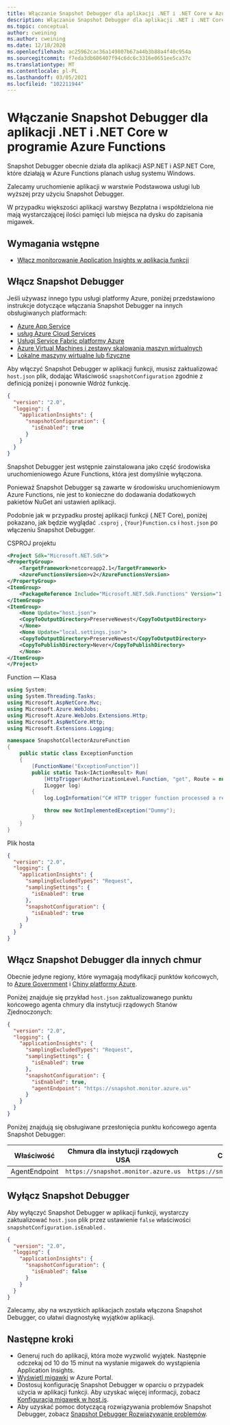 ```yaml
---
title: Włączanie Snapshot Debugger dla aplikacji .NET i .NET Core w Azure Functions | Microsoft Docs
description: Włączanie Snapshot Debugger dla aplikacji .NET i .NET Core w programie Azure Functions
ms.topic: conceptual
author: cweining
ms.author: cweining
ms.date: 12/18/2020
ms.openlocfilehash: ac25962cac36a149807b67a44b3b88a4f40c954a
ms.sourcegitcommit: f7eda3db606407f94c6dc6c3316e0651ee5ca37c
ms.translationtype: MT
ms.contentlocale: pl-PL
ms.lasthandoff: 03/05/2021
ms.locfileid: "102211944"
---
```

# <a name="enable-snapshot-debugger-for-net-and-net-core-apps-in-azure-functions"></a>Włączanie Snapshot Debugger dla aplikacji .NET i .NET Core w programie Azure Functions

Snapshot Debugger obecnie działa dla aplikacji ASP.NET i ASP.NET Core, które działają w Azure Functions planach usług systemu Windows.

Zalecamy uruchomienie aplikacji w warstwie Podstawowa usługi lub wyższej przy użyciu Snapshot Debugger.

W przypadku większości aplikacji warstwy Bezpłatna i współdzielona nie mają wystarczającej ilości pamięci lub miejsca na dysku do zapisania migawek.

## <a name="prerequisites"></a>Wymagania wstępne

* [Włącz monitorowanie Application Insights w aplikacja funkcji](../../azure-functions/configure-monitoring.md#add-to-an-existing-function-app)

## <a name="enable-snapshot-debugger"></a>Włącz Snapshot Debugger

Jeśli używasz innego typu usługi platformy Azure, poniżej przedstawiono instrukcje dotyczące włączania Snapshot Debugger na innych obsługiwanych platformach:
* [Azure App Service](snapshot-debugger-appservice.md?toc=/azure/azure-monitor/toc.json)
* [usług Azure Cloud Services](snapshot-debugger-vm.md?toc=/azure/azure-monitor/toc.json)
* [Usługi Service Fabric platformy Azure](snapshot-debugger-vm.md?toc=/azure/azure-monitor/toc.json)
* [Azure Virtual Machines i zestawy skalowania maszyn wirtualnych](snapshot-debugger-vm.md?toc=/azure/azure-monitor/toc.json)
* [Lokalne maszyny wirtualne lub fizyczne](snapshot-debugger-vm.md?toc=/azure/azure-monitor/toc.json)

Aby włączyć Snapshot Debugger w aplikacji funkcji, musisz zaktualizować `host.json` plik, dodając Właściwość `snapshotConfiguration` zgodnie z definicją poniżej i ponownie Wdróż funkcję.

```json
{
  "version": "2.0",
  "logging": {
    "applicationInsights": {
      "snapshotConfiguration": {
        "isEnabled": true
      }
    }
  }
}
```

Snapshot Debugger jest wstępnie zainstalowana jako część środowiska uruchomieniowego Azure Functions, która jest domyślnie wyłączona.

Ponieważ Snapshot Debugger są zawarte w środowisku uruchomieniowym Azure Functions, nie jest to konieczne do dodawania dodatkowych pakietów NuGet ani ustawień aplikacji.

Podobnie jak w przypadku prostej aplikacji funkcji (.NET Core), poniżej pokazano, jak będzie wyglądać `.csproj` , `{Your}Function.cs` i `host.json` po włączeniu Snapshot Debugger.

CSPROJ projektu

```xml
<Project Sdk="Microsoft.NET.Sdk">
<PropertyGroup>
    <TargetFramework>netcoreapp2.1</TargetFramework>
    <AzureFunctionsVersion>v2</AzureFunctionsVersion>
</PropertyGroup>
<ItemGroup>
    <PackageReference Include="Microsoft.NET.Sdk.Functions" Version="1.0.31" />
</ItemGroup>
<ItemGroup>
    <None Update="host.json">
    <CopyToOutputDirectory>PreserveNewest</CopyToOutputDirectory>
    </None>
    <None Update="local.settings.json">
    <CopyToOutputDirectory>PreserveNewest</CopyToOutputDirectory>
    <CopyToPublishDirectory>Never</CopyToPublishDirectory>
    </None>
</ItemGroup>
</Project>
```

Function — Klasa

```csharp
using System;
using System.Threading.Tasks;
using Microsoft.AspNetCore.Mvc;
using Microsoft.Azure.WebJobs;
using Microsoft.Azure.WebJobs.Extensions.Http;
using Microsoft.AspNetCore.Http;
using Microsoft.Extensions.Logging;

namespace SnapshotCollectorAzureFunction
{
    public static class ExceptionFunction
    {
        [FunctionName("ExceptionFunction")]
        public static Task<IActionResult> Run(
            [HttpTrigger(AuthorizationLevel.Function, "get", Route = null)] HttpRequest req,
            ILogger log)
        {
            log.LogInformation("C# HTTP trigger function processed a request.");

            throw new NotImplementedException("Dummy");
        }
    }
}
```

Plik hosta

```json
{
  "version": "2.0",
  "logging": {
    "applicationInsights": {
      "samplingExcludedTypes": "Request",
      "samplingSettings": {
        "isEnabled": true
      },
      "snapshotConfiguration": {
        "isEnabled": true
      }
    }
  }
}
```

## <a name="enable-snapshot-debugger-for-other-clouds"></a>Włącz Snapshot Debugger dla innych chmur

Obecnie jedyne regiony, które wymagają modyfikacji punktów końcowych, to [Azure Government](https://docs.microsoft.com/azure/azure-government/compare-azure-government-global-azure#application-insights) i [Chiny platformy Azure](https://docs.microsoft.com/azure/china/resources-developer-guide).

Poniżej znajduje się przykład `host.json` zaktualizowanego punktu końcowego agenta chmury dla instytucji rządowych Stanów Zjednoczonych:
```json
{
  "version": "2.0",
  "logging": {
    "applicationInsights": {
      "samplingExcludedTypes": "Request",
      "samplingSettings": {
        "isEnabled": true
      },
      "snapshotConfiguration": {
        "isEnabled": true,
        "agentEndpoint": "https://snapshot.monitor.azure.us"
      }
    }
  }
}
```

Poniżej znajdują się obsługiwane przesłonięcia punktu końcowego agenta Snapshot Debugger:

|Właściwość    | Chmura dla instytucji rządowych USA | Chmura Chińska |   
|---------------|---------------------|-------------|
|AgentEndpoint         | `https://snapshot.monitor.azure.us`    | `https://snapshot.monitor.azure.cn` |

## <a name="disable-snapshot-debugger"></a>Wyłącz Snapshot Debugger

Aby wyłączyć Snapshot Debugger w aplikacji funkcji, wystarczy zaktualizować `host.json` plik przez ustawienie `false` właściwości `snapshotConfiguration.isEnabled` .

```json
{
  "version": "2.0",
  "logging": {
    "applicationInsights": {
      "snapshotConfiguration": {
        "isEnabled": false
      }
    }
  }
}
```

Zalecamy, aby na wszystkich aplikacjach została włączona Snapshot Debugger, co ułatwi diagnostykę wyjątków aplikacji.

## <a name="next-steps"></a>Następne kroki

- Generuj ruch do aplikacji, która może wyzwolić wyjątek. Następnie odczekaj od 10 do 15 minut na wysłanie migawek do wystąpienia Application Insights.
- [Wyświetl migawki](snapshot-debugger.md?toc=/azure/azure-monitor/toc.json#view-snapshots-in-the-portal) w Azure Portal.
- Dostosuj konfigurację Snapshot Debugger w oparciu o przypadek użycia w aplikacji funkcji. Aby uzyskać więcej informacji, zobacz [Konfiguracja migawek w host.js](../../azure-functions/functions-host-json.md#applicationinsightssnapshotconfiguration).
- Aby uzyskać pomoc dotyczącą rozwiązywania problemów Snapshot Debugger, zobacz [Snapshot Debugger Rozwiązywanie problemów](snapshot-debugger-troubleshoot.md?toc=/azure/azure-monitor/toc.json).